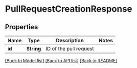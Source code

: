 # PullRequestCreationResponse

## Properties

Name | Type | Description | Notes
------------ | ------------- | ------------- | -------------
**id** | **String** | ID of the pull request | 

[[Back to Model list]](../README.md#documentation-for-models) [[Back to API list]](../README.md#documentation-for-api-endpoints) [[Back to README]](../README.md)


